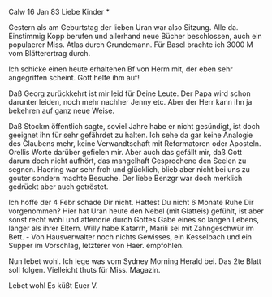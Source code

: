 Calw 16 Jan 83
Liebe Kinder <Marie>*

Gestern als am Geburtstag der lieben Uran war also Sitzung. Alle da. Einstimmig Kopp berufen und allerhand neue Bücher beschlossen, auch ein populaerer Miss. Atlas durch Grundemann. Für Basel brachte ich 3000 M vom Blätterertrag durch.

Ich schicke einen heute erhaltenen Bf von Herm mit, der eben sehr angegriffen scheint. Gott helfe ihm auf!

Daß Georg zurückkehrt ist mir leid für Deine Leute. Der Papa wird schon darunter leiden, noch mehr nachher Jenny etc. Aber der Herr kann ihn ja bekehren auf ganz neue Weise.

Daß Stockm öffentlich sagte, soviel Jahre habe er nicht gesündigt, ist doch geeignet ihn für sehr gefährdet zu halten. Ich sehe da gar keine Analogie des Glaubens mehr, keine Verwandtschaft mit Reformatoren oder Aposteln. Orellis Worte darüber gefielen mir. Aber auch das gefällt mir, daß Gott darum doch nicht aufhört, das mangelhaft Gesprochene den Seelen zu segnen. 
Haering war sehr froh und glücklich, blieb aber nicht bei uns zu gouter sondern machte Besuche. Der liebe Benzgr war doch merklich gedrückt aber auch getröstet.

Ich hoffe der 4 Febr schade Dir nicht. Hattest Du nicht 6 Monate Ruhe Dir vorgenommen? Hier hat Uran heute den Nebel (mit Glatteis) gefühlt, ist aber sonst recht wohl und attendrie durch Gottes Gabe eines so langen Lebens, länger als ihrer Eltern. Willy habe Katarrh, Marili sei mit Zahngeschwür im Bett. - Von Hausverwalter noch nichts Gewisses, ein Kesselbach und ein Supper im Vorschlag, letzterer von Haer. empfohlen.

Nun lebet wohl. Ich lege was vom Sydney Morning Herald bei. Das 2te Blatt soll folgen. Vielleicht thuts für Miss. Magazin.

Lebet wohl Es küßt
 Euer V.
